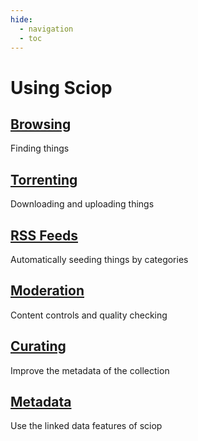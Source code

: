 ```yaml
---
hide:
  - navigation
  - toc
---
```


# Using Sciop

## [Browsing](./browsing.md)

Finding things

## [Torrenting](./torrenting.md)

Downloading and uploading things

## [RSS Feeds](./rss.md)

Automatically seeding things by categories

## [Moderation](./moderation.md)

Content controls and quality checking

## [Curating](./curating.md)

Improve the metadata of the collection

## [Metadata](./metadata.md)

Use the linked data features of sciop